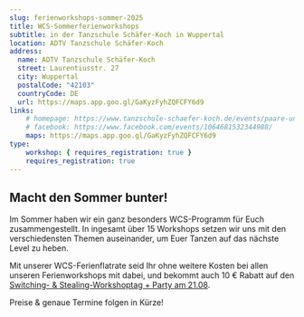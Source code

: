 ```yaml
---
slug: ferienworkshops-sommer-2025
title: WCS-Sommerferienworkshops
subtitle: in der Tanzschule Schäfer-Koch in Wuppertal
location: ADTV Tanzschule Schäfer-Koch
address:
  name: ADTV Tanzschule Schäfer-Koch
  street: Laurentiusstr. 27
  city: Wuppertal
  postalCode: "42103"
  countryCode: DE
  url: https://maps.app.goo.gl/GaKyzFyhZQFCFY6d9
links:
    # homepage: https://www.tanzschule-schaefer-koch.de/events/paare-und-singles/
    # facebook: https://www.facebook.com/events/1064681532344988/
    maps: https://maps.app.goo.gl/GaKyzFyhZQFCFY6d9
type:
    workshop: { requires_registration: true }
    requires_registration: true
---
```


## Macht den Sommer bunter!

Im Sommer haben wir ein ganz besonders WCS-Programm für Euch zusammengestellt.
In ingesamt über 15 Workshops setzen wir uns mit den verschiedensten Themen auseinander, um Euer Tanzen auf das nächste Level zu heben.

Mit unserer WCS-Ferienflatrate seid Ihr ohne weitere Kosten bei allen unseren Ferienworkshops mit dabei,
und bekommt auch 10 € Rabatt auf den [Swit­ching- & Ste­aling-Work­sh­op­tag + Party am 21.08](https://wcs-wuppertal.de/events/switch-it-up-august-2025/).

Preise & genaue Termine folgen in Kürze!
